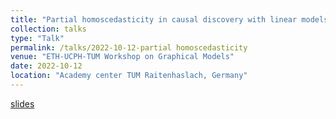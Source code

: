 ```yaml
---
title: "Partial homoscedasticity in causal discovery with linear models"
collection: talks
type: "Talk"
permalink: /talks/2022-10-12-partial homoscedasticity
venue: "ETH-UCPH-TUM Workshop on Graphical Models"
date: 2022-10-12
location: "Academy center TUM Raitenhaslach, Germany"
---
```


[slides](../files/)
